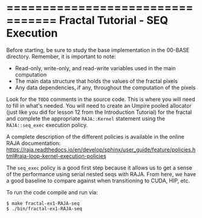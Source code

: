 =================================
Fractal Tutorial - SEQ Execution
=================================

Before starting, be sure to study the base implementation in the 00-BASE directory.
Remember, it is important to note:
 * Read-only, write-only, and read-write variables used in the main computation
 * The main data structure that holds the values of the fractal pixels
 * Any data dependencies, if any, throughout the computation of the pixels

Look for the `TODO` comments in the source code. This is where you will need to fill in
what's needed. You will need to create an Umpire pooled allocator (just like you did for
lesson 12 from the Introduction Tutorial) for the fractal and
complete the appropriate `RAJA::Kernel` statement using the `RAJA::seq_exec` execution
policy.

A complete description of the different policies is available in the online RAJA
documentation:
https://raja.readthedocs.io/en/develop/sphinx/user_guide/feature/policies.html#raja-loop-kernel-execution-policies

The `seq_exec` policy is a good first step because it allows us to get a sense of the
performance using serial nested seqs with RAJA. 
From here, we have a good baseline to compare against when transitioning to 
CUDA, HIP, etc. 

To run the code compile and run via:

```
$ make fractal-ex1-RAJA-seq
$ ./bin/fractal-ex1-RAJA-seq
```

